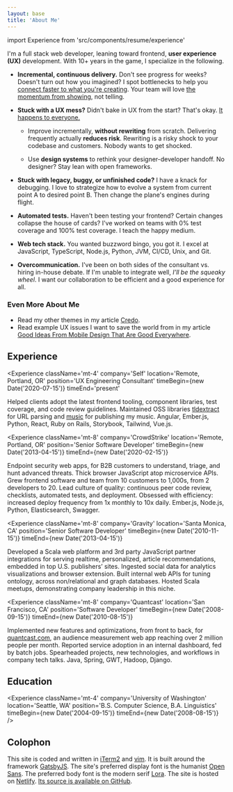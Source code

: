 ```yaml
---
layout: base
title: 'About Me'
---
```


import Experience from 'src/components/resume/experience'

I'm a full stack web developer, leaning toward frontend, **user experience
(UX)** development. With 10+ years in the game, I specialize in the following.

- **Incremental, continuous delivery.** Don't see progress for weeks? Doesn't
  turn out how you imagined? I spot bottlenecks to help you [connect faster to
  what you're creating][Inventing On Principle]. Your team will love [the
  momentum from showing][Showing Code Every Day Or Two], not telling.

- **Stuck with a UX mess?** Didn't bake in UX from the start? That's okay. [It
  happens to everyone.][Corporate UX Maturity: Stages 1-4]

  - Improve incrementally, **without rewriting** from scratch. Delivering
    frequently actually **reduces risk**. Rewriting is a risky shock to your
    codebase and customers. Nobody wants to get shocked.

  - Use **design systems** to rethink your designer-developer handoff. No
    designer? Stay lean with open frameworks.

- **Stuck with legacy, buggy, or unfinished code?** I have a knack for
  debugging. I love to strategize how to evolve a system from current point A to
  desired point B. Then change the plane's engines during flight.

- **Automated tests.** Haven't been testing your frontend? Certain changes
  collapse the house of cards? I've worked on teams with 0% test coverage and
  100% test coverage. I teach the happy medium.

- **Web tech stack.** You wanted buzzword bingo, you got it. I excel at
  JavaScript, TypeScript, Node.js, Python, JVM, CI/CD, Unix, and Git.

- **Overcommunication.** I've been on both sides of the consultant vs. hiring
  in-house debate. If I'm unable to integrate well, _I'll be the squeaky wheel_.
  I want our collaboration to be efficient and a good experience for all.

### Even More About Me

- Read my other themes in my article [Credo](/posts/credo/).
- Read example UX issues I want to save the world from in my article [Good Ideas
  From Mobile Design That Are Good Everywhere].

## Experience

<Experience className='mt-4' company='Self' location='Remote, Portland, OR'
position='UX Engineering Consultant' timeBegin={new Date('2020-07-15')}
timeEnd='present'

>

Helped clients adopt the latest frontend tooling, component libraries, test
coverage, and code review guidelines. Maintained OSS libraries
[tldextract](https://github.com/john-kurkowski/tldextract) for URL parsing and
[music](https://github.com/john-kurkowski/music) for publishing my music.
Angular, Ember.js, Python, React, Ruby on Rails, Storybook, Tailwind, Vue.js.

</Experience>

<Experience className='mt-8' company='CrowdStrike' location='Remote, Portland,
OR' position='Senior Software Developer' timeBegin={new Date('2013-04-15')}
timeEnd={new Date('2020-02-15')}

>

Endpoint security web apps, for B2B customers to understand, triage, and hunt
advanced threats. Thick browser JavaScript atop microservice APIs. Grew frontend
software and team from 10 customers to 1,000s, from 2 developers to 20. Lead
culture of quality: continuous peer code review, checklists, automated tests,
and deployment. Obsessed with efficiency: increased deploy frequency from 1x
monthly to 10x daily. Ember.js, Node.js, Python, Elasticsearch, Swagger.

</Experience>

<Experience className='mt-8' company='Gravity' location='Santa Monica, CA'
position='Senior Software Developer' timeBegin={new Date('2010-11-15')}
timeEnd={new Date('2013-04-15')}

>

Developed a Scala web platform and 3rd party JavaScript partner integrations for
serving realtime, personalized, article recommendations, embedded in top U.S.
publishers’ sites. Ingested social data for analytics visualizations and browser
extension. Built internal web APIs for tuning ontology, across non/relational
and graph databases. Hosted Scala meetups, demonstrating company leadership in
this niche.

</Experience>

<Experience className='mt-8' company='Quantcast' location='San Francisco, CA'
position='Software Developer' timeBegin={new Date('2008-09-15')} timeEnd={new
Date('2010-08-15')}

>

Implemented new features and optimizations, from front to back, for
[quantcast.com](https://quantcast.com), an audience measurement web app reaching
over 2 million people per month. Reported service adoption in an internal
dashboard, fed by batch jobs. Spearheaded projects, new technologies, and
workflows in company tech talks. Java, Spring, GWT, Hadoop, Django.

</Experience>

## Education

<Experience className='mt-4' company='University of Washington'
location='Seattle, WA' position='B.S. Computer Science, B.A. Linguistics'
timeBegin={new Date('2004-09-15')} timeEnd={new Date('2008-08-15')} />

## Colophon

This site is coded and written in [iTerm2] and [vim]. It is built around the
framework [GatsbyJS]. The site's preferred display font is the humanist [Open
Sans]. The preferred body font is the modern serif [Lora]. The site is hosted on
[Netlify]. [Its source is available on GitHub][GitHub source].

[Corporate UX Maturity: Stages 1-4]:
  https://www.nngroup.com/articles/ux-maturity-stages-1-4/
[GatsbyJS]: https://www.gatsbyjs.org/
[GitHub source]: https://github.com/john-kurkowski/john-kurkowski.github.io
[Good Ideas From Mobile Design That Are Good Everywhere]:
  /posts/good-ideas-from-mobile-design-that-are-good-everywhere/
[Inventing On Principle]: https://vimeo.com/36579366
[Lora]: https://github.com/cyrealtype/Lora-Cyrillic
[Markdown]: https://commonmark.org/
[Netlify]: https://netlify.com
[Open Sans]: https://en.wikipedia.org/wiki/Open_Sans
[Showing Code Every Day Or Two]:
  https://www.geepawhill.org/2018/07/15/showing-code-every-day-or-two/
[iTerm2]: https://www.iterm2.com/
[vim]: https://thoughtbot.com/blog/the-vim-learning-curve-is-a-myth
